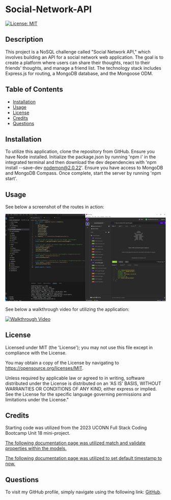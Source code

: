 # Social-Network-API

[![License: MIT](https://img.shields.io/badge/License-MIT-yellow.svg)](https://opensource.org/licenses/MIT)

 ## Description
 
 This project is a NoSQL challenge called "Social Network API," which involves building an API for a social network web application. The goal is to create a platform where users can share their thoughts, react to their friends' thoughts, and manage a friend list. The technology stack includes Express.js for routing, a MongoDB database, and the Mongoose ODM. 
 
 ## Table of Contents
 
 - [Installation](#installation)
 - [Usage](#usage)
 - [License](#license)
 - [Credits](#credits)
 - [Questions](#questions)
 
 ## Installation
 
To utilize this application, clone the repository from GitHub. Ensure you have Node installed. Initialize the package.json by running 'npm i' in the integrated terminal and then download the dev dependencies with 'npm install --save-dev nodemon@2.0.22'. Ensure you have access to MongoDB and MongoDB Compass. Once complete, start the server by running 'npm start'.
 
 ## Usage
 
See below a screenshot of the routes in action:

![Screenshot](/assets/images/Social-Network-API.PNG)


See below a walkthrough video for utilizing the application:

[![Walkthrough Video](url)](url)

 
 ## License
 
 Licensed under MIT (the 'License'); you may not use this file except in compliance with the License. 
 
 You may obtain a copy of the License by navigating to https://opensource.org/licenses/MIT.
 
 Unless required by applicable law or agreed to in writing, software distributed under the License is distributed on an 'AS IS' BASIS, WITHOUT WARRANTIES OR CONDITIONS OF ANY KIND, either express or implied. See the License for the specific language governing permissions and limitations under the License."
 
 
 ## Credits
 
Starting code was utilized from the 2023 UCONN Full Stack Coding Bootcamp Unit 18 mini-project.

 [The following documentation page was utilized match and validate properties within the models.](https://stackoverflow.com/questions/18022365/mongoose-validate-email-syntax)

 
 [The following documentation page was utilized to set default timestamp to now.](https://stackoverflow.com/questions/35501273/what-is-the-difference-between-date-now-and-date-now-in-mongoose)
 

 ## Questions

 To visit my GitHub profile, simply navigate using the following link: [GitHub](https://github.com/f-kreuk).